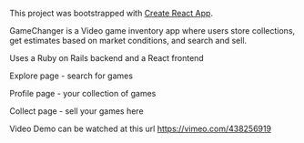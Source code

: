 This project was bootstrapped with [Create React App](https://github.com/facebook/create-react-app).

GameChanger is a Video game inventory app where users store collections, get estimates based on market conditions, and search and sell.

Uses a Ruby on Rails backend and a React frontend

Explore page - search for games

Profile page - your collection of games 

Collect page - sell your games here 

Video Demo can be watched at this url https://vimeo.com/438256919






